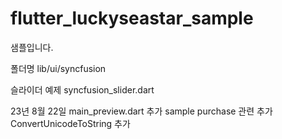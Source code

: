 # flutter_luckyseastar_sample

샘플입니다.

폴더명 
lib/ui/syncfusion 

슬라이더 예제 
syncfusion_slider.dart 


23년 8월 22일 
main_preview.dart 추가 
sample purchase 관련 추가
ConvertUnicodeToString 추가 